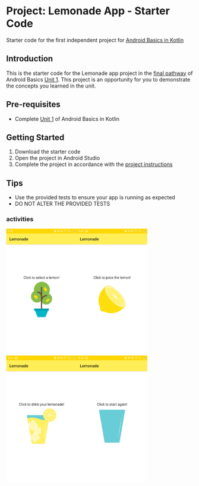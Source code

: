 Project: Lemonade App - Starter Code
==================================

Starter code for the first independent project for [Android Basics in Kotlin](https://developer.android.com/courses/android-basics-kotlin/course)

Introduction
------------

This is the starter code for the Lemonade app project in the [final pathway](https://developer.android.com/courses/pathways/android-basics-kotlin-four) of Android Basics [Unit 1](https://developer.android.com/courses/android-basics-kotlin/unit-1). This project is an opportunity for you to demonstrate the concepts you learned in the unit.

Pre-requisites
--------------

- Complete [Unit 1](https://developer.android.com/courses/android-basics-kotlin/unit-1) of Android Basics in Kotlin

Getting Started
---------------

1. Download the starter code
2. Open the project in Android Studio
3. Complete the project in accordance with the [project instructions](https://developer.android.com/codelabs/basic-android-kotlin-training-project-lemonade)

Tips
----

- Use the provided tests to ensure your app is running as expected
- DO NOT ALTER THE PROVIDED TESTS

<h3> activities </h3>

<img src="https://github.com/facinetm14/Apk-lemonade/blob/master/Screenshot_20220914-204108_Lemonade%5B1%5D.jpg" width="190" margin-right="10"><img src="https://github.com/facinetm14/Apk-lemonade/blob/master/Screenshot_20220914-204110_Lemonade%5B1%5D.jpg" width="190" margin-right="10"><img src="https://github.com/facinetm14/Apk-lemonade/blob/master/Screenshot_20220914-204115_Lemonade%5B1%5D.jpg" width="190" margin-right="10"><img src="https://github.com/facinetm14/Apk-lemonade/blob/master/Screenshot_20220914-204117_Lemonade%5B1%5D.jpg" width="190">
